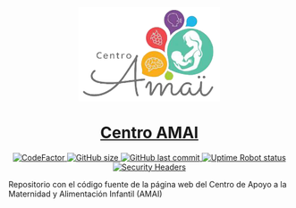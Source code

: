 <p align="center">
  <img src="https://github.com/figonzal1/centroamai.cl/blob/master/images/amai_logo.png?raw=true" style="display: block;margin-left: auto;margin-right: auto;width: 50%;">
</p>

<h1 align="center"><a href="https://centroamai.cl">Centro AMAI</a></h1>

<p align="center">
  
  <a href="https://www.codefactor.io/repository/github/figonzal1/centroamai.cl">
    <img src="https://www.codefactor.io/repository/github/figonzal1/centroamai.cl/badge" alt="CodeFactor" />
  </a>
  
  <a href="https://img.shields.io/github/repo-size/figonzal1/centroamai.cl">
    <img alt="GitHub size" src="https://img.shields.io/github/repo-size/figonzal1/centroamai.cl">
  </a>
  
  <a href="https://img.shields.io/github/last-commit/figonzal1/centroamai.cl?color=yellow">
    <img alt="GitHub last commit" src="https://img.shields.io/github/last-commit/figonzal1/centroamai.cl?color=yellow">
  </a>
  
  <a href="https://img.shields.io/uptimerobot/status/m784775616-50307778dc713b9f4b3d7d6e?label=website%20status">
    <img alt="Uptime Robot status" src="https://img.shields.io/uptimerobot/status/m784775616-50307778dc713b9f4b3d7d6e?label=website%20status">
  
  <a href="https://securityheaders.com/?q=centroamai.cl&hide=on&followRedirects=on">
  <img alt="Security Headers" src="https://img.shields.io/security-headers?url=https%3A%2F%2Fcentroamai.cl">
  </a>
  
</p>

Repositorio con el código fuente de la página web del Centro de Apoyo a la Maternidad y Alimentación Infantil (AMAI)
